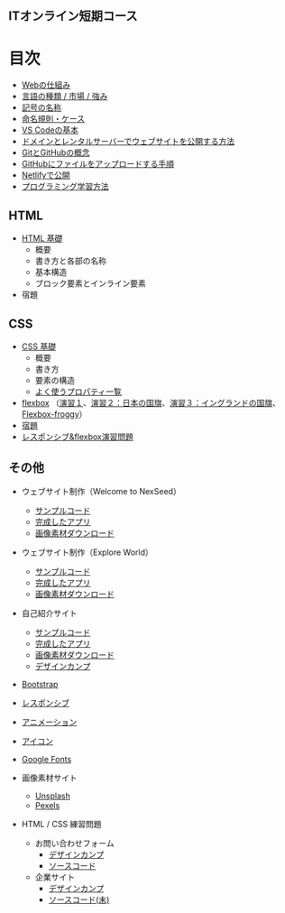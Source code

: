 ## ITオンライン短期コース
# 目次
* [Webの仕組み](https://github.com/NexSeed00/curriculum/blob/master/doc/web/about_web_for_class.pdf)
* [言語の種類 / 市場 / 強み](https://github.com/NexSeed00/Languages)
* [記号の名称](https://github.com/NexSeed00/HTML_CSS/blob/master/doc/06_symbols.md)
* [命名規則・ケース](https://github.com/NexSeed00/HTML_CSS/blob/master/doc/07_cases.md)
* [VS Codeの基本](https://github.com/NexSeed00/HTML_CSS/blob/master/doc/08_vscode.md)
* [ドメインとレンタルサーバーでウェブサイトを公開する方法](https://github.com/NexSeed00/deploy_on_rental_server)
* [GitとGitHubの概念](https://github.com/NexSeed00/git_basic)
* [GitHubにファイルをアップロードする手順](https://github.com/NexSeed00/github)
* [Netlifyで公開](https://github.com/NexSeed00/netlify)
* [プログラミング学習方法](https://docs.google.com/presentation/d/13WQuSGq51RQ6qVnVdoR8uErGt4gVxKQ9LTZk4K2f1sA/edit?usp=sharing)




## HTML
* [HTML 基礎](https://github.com/NexSeed00/HTML_CSS/blob/master/doc/01_html_basic.md)
	* 概要
	* 書き方と各部の名称
	* 基本構造
	* ブロック要素とインライン要素
* 宿題 

## CSS
* [CSS 基礎](https://github.com/NexSeed00/HTML_CSS/blob/master/doc/02_css_basic.md) 
	* 概要
	*  書き方
	*  要素の構造
	*  [よく使うプロパティ一覧](https://github.com/NexSeed00/css_properties)
*  [flexbox](https://github.com/NexSeed00/HTML_CSS/blob/master/doc/04_flexbox.md) （[演習１](https://github.com/NexSeed00/flexbox)、[演習２：日本の国旗](https://github.com/NexSeed00/flexbox-hw-2)、[演習３：イングランドの国旗](https://github.com/NexSeed00/flexbox_flag_england)、[Flexbox-froggy](https://flexboxfroggy.com/#ja)） 
* [宿題]()
* [レスポンシブ&flexbox演習問題](https://github.com/NexSeed00/responsive_practice)

## その他

* ウェブサイト制作（Welcome to NexSeed）
	* [サンプルコード](https://github.com/NexSeed00/Welcome_to_NexSeed)
	* [完成したアプリ](https://heuristic-kilby-bf0e3e.netlify.app/)
	* [画像素材ダウンロード](https://github.com/NexSeed00/Welcome_to_NexSeed/blob/master/assets/img.zip?raw=true)
* ウェブサイト制作（Explore World）
	* [サンプルコード](https://github.com/NexSeed00/Explore_World)
	* [完成したアプリ](https://cocky-kalam-936bf7.netlify.app)
	* [画像素材ダウンロード](https://github.com/NexSeed00/Explore_World/blob/master/img.zip?raw=true)
* 自己紹介サイト
	* [サンプルコード](https://github.com/NexSeed00/My_Website)
	* [完成したアプリ](https://heuristic-shockley-4fb208.netlify.app/)
	* [画像素材ダウンロード](https://github.com/NexSeed00/My_Website/blob/master/img.zip?raw=true)	
	* [デザインカンプ](https://drive.google.com/open?id=1thv1b2gtBc9lUNksOla_QUBFza7Vj_72)
* [Bootstrap](https://github.com/NexSeed00/Bootstrap_basic)
* [レスポンシブ](https://github.com/NexSeed00/HTML_CSS/blob/master/doc/11_responsive.md)
* [アニメーション](https://github.com/NexSeed00/HTML_CSS/blob/master/doc/12_animation.md)
* [アイコン](https://github.com/NexSeed00/HTML_CSS/blob/master/doc/10_icons.md)
* [Google Fonts](https://github.com/NexSeed00/HTML_CSS/blob/master/doc/09_fonts.md)


* 画像素材サイト
  * [Unsplash](https://unsplash.com/)
  * [Pexels](https://www.pexels.com/ja-jp/)

* HTML / CSS 練習問題
  * お問い合わせフォーム
    * [デザインカンプ](https://xd.adobe.com/spec/2d42f2ad-6140-42b5-55b0-df4c84cc5a5d-5b73/)
    * [ソースコード](https://github.com/NexSeed00/contact_form)
  * 企業サイト
    * [デザインカンプ](https://xd.adobe.com/spec/3590c236-ae02-414a-5881-a073545703f5-43a1/)
    * [ソースコード(未)]()


 
 
 